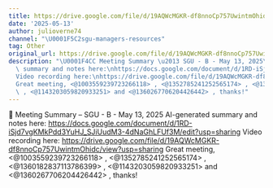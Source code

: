 ```yaml
---
title: https://drive.google.com/file/d/19AQWcMGKR-df8nnoCp757UwintmOhidc/view?usp=sharing
date: '2025-05-13'
author: julioverne74
channel: "\U0001F5C2sgu-managers-resources"
tag: Other
original_url: https://drive.google.com/file/d/19AQWcMGKR-df8nnoCp757UwintmOhidc/view?usp=sharing
description: "\U0001F4CC Meeting Summary \u2013 SGU - B - May 13, 2025\nAI-generated\
  \ summary and notes here:\nhttps://docs.google.com/document/d/1RD-iSjd7vgKMkPdd3YuHJ_SJiUudM3-4dNaGhLFUf3M/edit?usp=sharing\n\
  Video recording here:\nhttps://drive.google.com/file/d/19AQWcMGKR-df8nnoCp757UwintmOhidc/view?usp=sharing\n\
  Great meeting, <@1003559239723266118> , <@1352785241252565174> , <@1360182837113786399>\
  \ , <@1143203059820933251> and <@1360267706204426442> , thanks!"
---
```


📌 Meeting Summary – SGU - B - May 13, 2025
AI-generated summary and notes here:
https://docs.google.com/document/d/1RD-iSjd7vgKMkPdd3YuHJ_SJiUudM3-4dNaGhLFUf3M/edit?usp=sharing
Video recording here:
https://drive.google.com/file/d/19AQWcMGKR-df8nnoCp757UwintmOhidc/view?usp=sharing
Great meeting, <@1003559239723266118> , <@1352785241252565174> , <@1360182837113786399> , <@1143203059820933251> and <@1360267706204426442> , thanks!